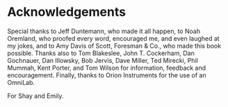 # Acknowledgements

Special thanks to Jeff Duntemann, who made it all happen, to Noah Oremland, who proofed every word, encouraged me, and even laughed at my jokes, and to Amy Davis of Scott, Foresman & Co., who made this book possible. Thanks also to Tom Blakeslee, John T. Cockerham, Dan Gochnauer, Dan Illowsky, Bob Jervis, Dave Miller, Ted Mirecki, Phil Mummah, Kent Porter, and Tom Wilson for information, feedback and encouragement. Finally, thanks to Orion Instruments for the use of an OmniLab.

For Shay and Emily.
